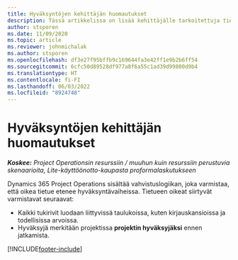```yaml
---
title: Hyväksyntöjen kehittäjän huomautukset
description: Tässä artikkelissa on lisää kehittäjälle tarkoitettuja tietoja hyväksyntöjen käyttämisestä.
author: stsporen
ms.date: 11/09/2020
ms.topic: article
ms.reviewer: johnmichalak
ms.author: stsporen
ms.openlocfilehash: df3e27f95bffb9c169644fa3e42ff1e9b2b6ff54
ms.sourcegitcommit: 6cfc50d89528df977a8f6a55c1ad39d99800d9b4
ms.translationtype: HT
ms.contentlocale: fi-FI
ms.lasthandoff: 06/03/2022
ms.locfileid: "8924748"
---
```

# <a name="developer-notes-for-approvals"></a>Hyväksyntöjen kehittäjän huomautukset

_**Koskee:** Project Operationsin resurssiin / muuhun kuin resurssiin perustuvia skenaarioita, Lite-käyttöönotto-kaupasta proformalaskutukseen_

Dynamics 365 Project Operations sisältää vahvistuslogiikan, joka varmistaa, että oikea tietue etenee hyväksyntävaiheissa. Tietueen oikeat siirtyvät varmistavat seuraavat: 

  - Kaikki tukirivit luodaan liittyvissä taulukoissa, kuten kirjauskansioissa ja todellisissa arvoissa.
  - Hyväksyjä merkitään projektissa **projektin hyväksyjäksi** ennen jatkamista.


[!INCLUDE[footer-include](../includes/footer-banner.md)]